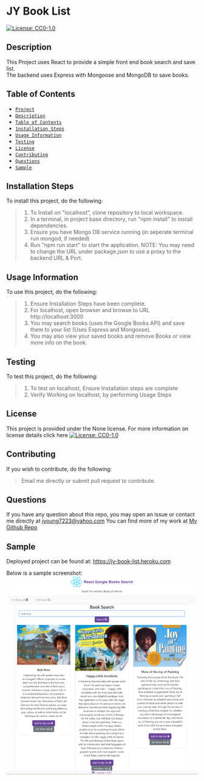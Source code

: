 
# JY Book List
[![License: CC0-1.0](https://licensebuttons.net/l/zero/1.0/80x15.png)](http://creativecommons.org/publicdomain/zero/1.0/)
## Description
This Project uses React to provide a simple front end book search and save list.  
The backend uses Express with Mongoose and MongoDB to save books.
## Table of Contents
* [`Project`](#)
* [`Description`](#Description)
* [`Table of Contents`](#Table-of-Contents)
* [`1nstallation Steps`](#Installation-Steps)
* [`Usage Information`](#Usage-Information)
* [`Testing`](#Testing)
* [`License`](#License)
* [`Contributing`](#Contributing)
* [`Questions`](#Questions)
* [`Sample`](#Sample)
## Installation Steps
To install this project, do the following:
> 1. To Install on "localhost", clone repository to local workspace.
> 2. In a terminal, in project base directory, run "npm install" to install dependencies.
> 3. Ensure you have Mongo DB service running (in seperate terminal run mongod, if needed)
> 4. Run "npm run start" to start the application.
> NOTE: You may need to change the URL under package.json to use a proxy to the backend URL & Port.

## Usage Information
To use this project, do the following:
> 1. Ensure Installation Steps have been complete.
> 2. For localhost, open browser and browse to URL http://localhost:3000
> 3. You may search books (uses the Google Books API) and save them to your list (Uses Express and Mongoose).
> 4. You may also view your saved books and remove Books or view more info on the book.

## Testing
To test this project, do the following:
> 1. To test on localhost, Ensure Installation steps are complete
> 2. Verify Working on localhost, by performing Usage Steps

## License
This project is provided under the None license. For more information on license details click here [![License: CC0-1.0](https://licensebuttons.net/l/zero/1.0/80x15.png)](http://creativecommons.org/publicdomain/zero/1.0/)
## Contributing
If you wish to contribute, do the following:
> Email me directly or submit pull request to contribute.
## Questions
If you have any question about this repo, you may open an issue or contact me directly at jyoung7223@yahoo.com
You can find more of my work at [My Github Repo](https://github.com/JYoung7223 "My GitHub Repo")
## Sample
Deployed project can be found at: https://jy-book-list.heroku.com

Below is a sample screenshot:
![Project Sample](./assets/my-books.png "Project Sample")